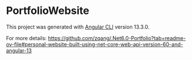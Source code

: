 # PortfolioWebsite

This project was generated with [Angular CLI](https://github.com/angular/angular-cli) version 13.3.0.

For more details:
https://github.com/zqang/.Net6.0-Portfolio?tab=readme-ov-file#personal-website-built-using-net-core-web-api-version-60-and-angular-13
